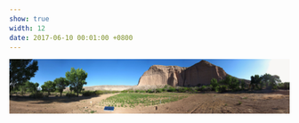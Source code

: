 ```yaml
---
show: true
width: 12
date: 2017-06-10 00:01:00 +0800
---
```


<div>
<img src="/assets/images/photos/IMG_7600_stitch.jpg" alt="Field Plot" class="w-100 rounded" data-toggle="tooltip" data-placement="top" title="Utah field plot">
 <!--  <div class="card-body">
    <p class="card-text">
      Banner text
    </p> 
  </div> -->
</div>
